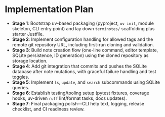 # Implementation Plan

- **Stage 1**: Bootstrap uv-based packaging (pyproject, `uv init`, module skeleton, CLI entry point) and lay down `terminotes/` scaffolding plus starter Justfile.
- **Stage 2**: Implement configuration handling for allowed tags and the remote git repository URL, including first-run cloning and validation.
- **Stage 3**: Build note creation flow (one-line command, editor template, SQLite persistence, ID generation) using the cloned repository as storage location.
- **Stage 4**: Add git integration that commits and pushes the SQLite database after note mutations, with graceful failure handling and test toggles.
- **Stage 5**: Implement `ls`, `update`, and `search` subcommands using SQLite queries.
- **Stage 6**: Establish testing/tooling setup (pytest fixtures, coverage hooks, uv-driven `ruff` lint/format tasks, docs updates).
- **Stage 7**: Final packaging polish—CLI help text, logging, release checklist, and CI readiness review.
